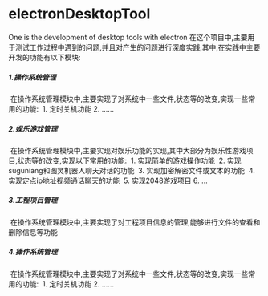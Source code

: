 # electronDesktopTool
One is the development of desktop tools with electron
在这个项目中,主要用于测试工作过程中遇到的问题,并且对产生的问题进行深度实践,其中,在实践中主要开发的功能有以下模块:
##### 1.操作系统管理
  在操作系统管理模块中,主要实现了对系统中一些文件,状态等的改变,实现一些常用的功能:
  1. 定时关机功能
  2. ......
##### 2.娱乐游戏管理
  在操作系统管理模块中,主要实现对娱乐功能的实现,其中大部分为娱乐性游戏项目,状态等的改变,实现以下常用的功能:
  1. 实现简单的游戏操作功能
  2. 实现suguniang和图灵机器人聊天对话的功能
  3. 实现加密解密文件或文本的功能
  4. 实现定点ip地址视频通话聊天的功能
  5. 实现2048游戏项目
  6. ...
##### 3.工程项目管理
  在操作系统管理模块中,主要实现了对工程项目信息的管理,能够进行文件的查看和删除信息等功能
##### 4.操作系统管理
  在操作系统管理模块中,主要实现了对系统中一些文件,状态等的改变,实现一些常用的功能:
  1. 定时关机功能
  2. ......
